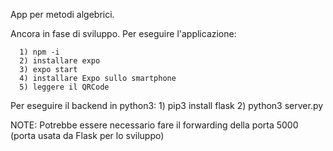 App per metodi algebrici.


Ancora in fase di sviluppo. 
Per eseguire l'applicazione:

      1) npm -i
	  2) installare expo 
      3) expo start
      4) installare Expo sullo smartphone
      5) leggere il QRCode 
	  
Per eseguire il backend in python3:
      1) pip3 install flask
      2) python3 server.py
      
      
NOTE: Potrebbe essere necessario fare il forwarding della porta 5000 (porta usata da Flask per lo sviluppo)
